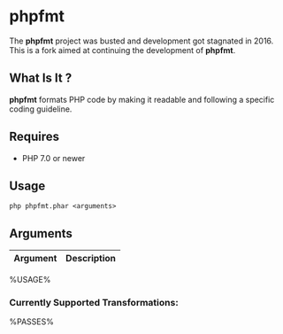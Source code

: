 # phpfmt

The **phpfmt** project was busted and development got stagnated in 2016. This is a fork aimed at continuing the development of **phpfmt**.

## What Is It ?

**phpfmt** formats PHP code by making it readable and following a specific coding guideline.

## Requires

* PHP 7.0 or newer

## Usage

```
php phpfmt.phar <arguments>
```

## Arguments

| Argument | Description |
| -------- | ----------- |
%USAGE%

### Currently Supported Transformations:

%PASSES%
